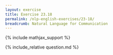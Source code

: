 ```yaml
---
layout: exercise
title: Exercise 23.18
permalink: /nlp-english-exercises/23-18/
breadcrumb: Natural Language for Communication
---
```


{% include mathjax_support %}

<div><i class="arrow-up loader" data-chapter="nlp-english-exercises" data-exercise="ex_18" data-rating="0"></i></div>
{% include_relative question.md %}
